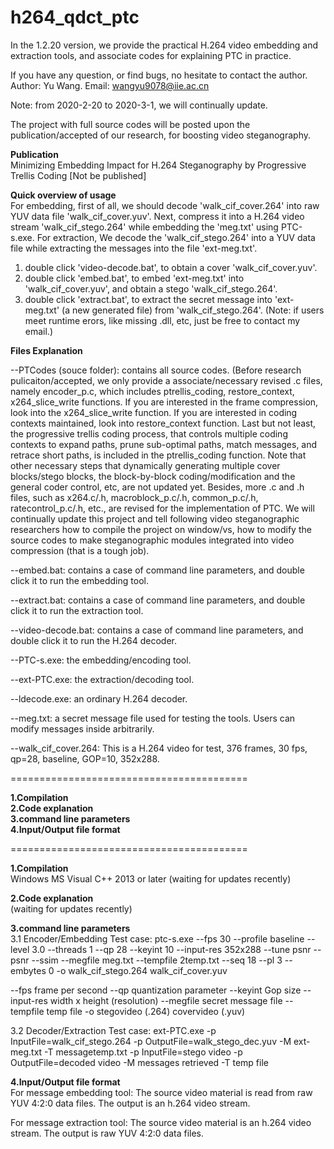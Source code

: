 # h264_qdct_ptc 

In the 1.2.20 version, we provide the practical H.264 video embedding and extraction tools, and associate codes for explaining PTC in practice. 
 
If you have any question, or find bugs, no hesitate to contact the author.
Author: Yu Wang. Email: wangyu9078@iie.ac.cn

Note: from 2020-2-20 to 2020-3-1, we will continually update.

The project with full source codes will be posted upon the publication/accepted of our research, for boosting video steganography.

<b> Publication </b><br/>
Minimizing Embedding Impact for H.264 Steganography by Progressive Trellis Coding
[Not be published]

<b> Quick overview of usage </b><br/>
For embedding, first of all, we should decode 'walk_cif_cover.264' into raw YUV data file 'walk_cif_cover.yuv'. Next, compress it into a H.264 video stream 'walk_cif_stego.264' while embedding the 'meg.txt' using PTC-s.exe. 
For extraction, We decode the 'walk_cif_stego.264' into a YUV data file while extracting the messages into the file 'ext-meg.txt'.

1. double click 'video-decode.bat', to obtain a cover 'walk_cif_cover.yuv'.
2. double click 'embed.bat', to embed 'ext-meg.txt' into 'walk_cif_cover.yuv', and obtain a stego 'walk_cif_stego.264'.
3. double click 'extract.bat', to extract the secret message into 'ext-meg.txt' (a new generated file) from 'walk_cif_stego.264'.
(Note: if users meet runtime erors, like missing .dll, etc, just be free to contact my email.)

<b> Files Explanation </b><br/>

--PTCodes (souce folder): contains all source codes. (Before research pulicaiton/accepted, we only provide a associate/necessary revised .c files, namely encoder_p.c, which includes ptrellis_coding, restore_context, x264_slice_write functions. If you are interested in the frame compression, look into the x264_slice_write function. If you are interested in coding contexts maintained, look into restore_context function. Last but not least, the progressive trellis coding process, that controls multiple coding contexts to expand paths, prune sub-optimal paths, match messages, and retrace short paths, is included in the ptrellis_coding function. 
Note that other necessary steps that dynamically generating multiple cover blocks/stego blocks, the block-by-block coding/modification and the general coder control, etc, are not updated yet.
Besides, more .c and .h files, such as x264.c/.h, macroblock_p.c/.h, common_p.c/.h, ratecontrol_p.c/.h, etc., are revised for the implementation of PTC.
We will continually update this project and tell following video steganographic researchers how to compile the project on window/vs, how to modify the source codes to make steganographic modules integrated into video compression (that is a tough job). 

--embed.bat: contains a case of command line parameters, and double click it to run the embedding tool.

--extract.bat: contains a case of command line parameters, and double click it to run the extraction tool.

--video-decode.bat: contains a case of command line parameters, and double click it to run the H.264 decoder.

--PTC-s.exe: the embedding/encoding tool.

--ext-PTC.exe: the extraction/decoding tool.

--ldecode.exe: an ordinary H.264 decoder.

--meg.txt: a secret message file used for testing the tools. Users can 
modify messages inside arbitrarily.

--walk_cif_cover.264: This is a H.264 video for test, 376 frames, 30 fps, qp=28,  baseline, GOP=10, 352x288.

=========================================

<b> 1.Compilation </b><br/>
<b> 2.Code explanation </b><br/>
<b> 3.command line parameters </b><br/>
<b> 4.Input/Output file format </b><br/>

=========================================

<b> 1.Compilation </b><br/>
Windows
MS Visual C++ 2013 or later
(waiting for updates recently)

<b> 2.Code explanation </b><br/>
(waiting for updates recently)

<b> 3.command line parameters </b><br/>
3.1 Encoder/Embedding
Test case:
ptc-s.exe --fps 30 --profile baseline --level 3.0 --threads 1 --qp 28 --keyint 10 --input-res 352x288 --tune psnr --psnr --ssim --megfile meg.txt --tempfile 2temp.txt --seq 18 --pl 3 --embytes 0 -o walk_cif_stego.264 walk_cif_cover.yuv 

--fps frame per second
--qp quantization parameter
--keyint Gop size
--input-res width x height (resolution)
--megfile secret message file
--tempfile temp file
-o stegovideo (.264) covervideo (.yuv) 

3.2 Decoder/Extraction
Test case:
ext-PTC.exe -p InputFile=walk_cif_stego.264 -p OutputFile=walk_stego_dec.yuv -M ext-meg.txt -T messagetemp.txt
-p InputFile=stego video 
-p OutputFile=decoded video
-M messages retrieved
-T temp file


<b> 4.Input/Output file format </b><br/>
For message embedding tool:
The source video material is read from raw YUV 4:2:0 data files.
The output is an h.264 video stream.

For message extraction tool:
The source video material is an h.264 video stream.
The output is raw YUV 4:2:0 data files.






